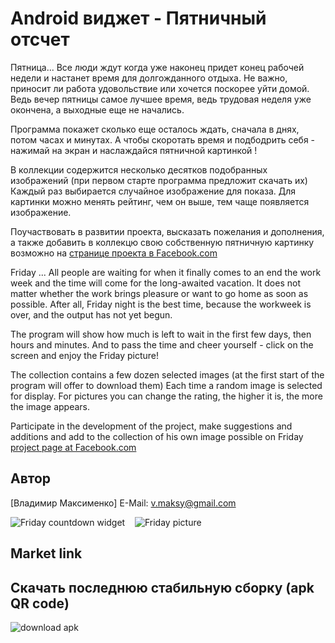 # Android виджет - Пятничный отсчет

Пятница... Все люди ждут когда уже наконец придет конец рабочей недели и настанет время для долгожданного отдыха.
Не важно, приносит ли работа удовольствие или хочется поскорее уйти домой.
Ведь вечер пятницы самое лучшее время, ведь трудовая неделя уже окончена, а выходные еще не начались.

Программа покажет сколько еще осталось ждать, сначала в днях, потом часах и минутах.
А чтобы скоротать время и подбодрить себя - нажимай на экран и наслаждайся пятничной картинкой !

В коллекции содержится несколько десятков подобранных изображений (при первом старте программа предложит скачать их)
Каждый раз выбирается случайное изображение для показа. 
Для картинки можно менять рейтинг, чем он выше, тем чаще появляется изображение.

Поучаствовать в развитии проекта, высказать пожелания и дополнения, 
а также добавить в коллекцю свою собственную пятничную картинку возможно на 
[странице проекта в Facebook.com](http://www.facebook.com/groups/346930055333462/)  


Friday ... All people are waiting for when it finally comes to an end the work week and the time will come for the long-awaited vacation.
It does not matter whether the work brings pleasure or want to go home as soon as possible.
After all, Friday night is the best time, because the workweek is over, and the output has not yet begun.

The program will show how much is left to wait in the first few days, then hours and minutes.
And to pass the time and cheer yourself - click on the screen and enjoy the Friday picture!

The collection contains a few dozen selected images (at the first start of the program will offer to download them)
Each time a random image is selected for display.
For pictures you can change the rating, the higher it is, the more the image appears.

Participate in the development of the project, make suggestions and additions
and add to the collection of his own image possible on Friday
[project page at Facebook.com](http://www.facebook.com/groups/346930055333462/) 


## Автор
[Владимир Максименко] E-Mail: v.maksy@gmail.com

![Friday countdown widget](https://github.com/Voldemar123/andriod-friday-countdown/raw/master/design/screenshot_small1.gpg) 
&nbsp;&nbsp; ![Friday picture](https://github.com/Voldemar123/andriod-friday-countdown/raw/master/design/screenshot_small2.gpg)

## Market link

## Скачать последнюю стабильную сборку (apk QR code)
![download apk](http://www.4shared.com/main/qrcode?file=QE3dj-Zu "download apk")
